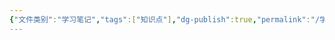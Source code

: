 ```yaml
---
{"文件类别":"学习笔记","tags":["知识点"],"dg-publish":true,"permalink":"/学习笔记studyup/知识点cheese/外交豁免/","dgPassFrontmatter":true,"noteIcon":"","created":"2024-10-15T09:56:05.766+08:00","updated":"2024-10-15T09:56:06.243+08:00"}
---
```


